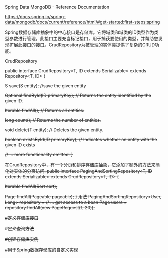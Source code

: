 Spring Data MongoDB - Reference Documentation

https://docs.spring.io/spring-data/mongodb/docs/current/reference/html/#get-started:first-steps:spring

Spring数据存储库抽象中的中心接口是存储库。它将域类和域类的ID类型作为类型参数进行管理。此接口主要充当标记接口，用于捕获要使用的类型，并帮助您发现扩展此接口的接口。CrudRepository为被管理的实体类提供了复杂的CRUD功能。

CrudRepository 

public interface CrudRepository<T, ID extends Serializable>
  extends Repository<T, ID> {

  <S extends T> S save(S entity);       //save the given entity  

  Optional<T> findById(ID primaryKey);  // Returns the entity identified by the given ID.

  Iterable<T> findAll();                // Returns all entities.

  long count();                         // Returns the number of entities.

  void delete(T entity);                // Deletes the given entity.

  boolean existsById(ID primaryKey);    // Indicates whether an entity with the given ID exists

  // … more functionality omitted.
}

在CrudRepository中，有一个分页和排序存储库抽象，它添加了额外的方法来简化对实体的分页访问:
public interface PagingAndSortingRepository<T, ID extends Serializable>
  extends CrudRepository<T, ID> {

  Iterable<T> findAll(Sort sort);

  Page<T> findAll(Pageable pageable);
}
用法
PagingAndSortingRepository<User, Long> repository = // … get access to a bean
Page<User> users = repository.findAll(new PageRequest(1, 20));


#定义存储库接口


#定义查询方法


#创建存储库实例


#用于Spring数据存储库的自定义实现